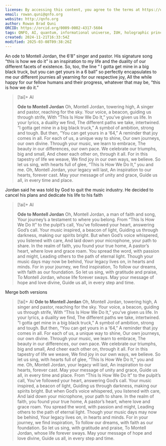 ```yaml
---
license: By accessing this content, you agree to the terms at https://qnfo.org/LICENSE
email: rowan.quni@qnfo.org
website: http://qnfo.org
author: Rowan Brad Quni
ORCID: https://orcid.org/0009-0002-4317-5604
tags: QNFO, AI, quantum, informational universe, IUH, holographic principle
created: 2024-11-21T16:33:54Z
modified: 2025-03-08T09:38:26Z
---
```


An ode to Montell Jordan, the 6‘8” singer and pastor. His signature song “this is how we do it” is an inspiration to my life and the duality of our different facets of existence. So, too, the line “ I gotta get mine in a big black truck, but you can get yours in a 6 ball” so perfectly encapsulates to me our different journies all yearning for our respective joy, All the while happy for our fellow humans and their progress, whatever that may be, “this is how we do it.”

> [!ai]+ AI
>
> **Ode to Montell Jordan**
> Oh, Montell Jordan, towering high,
> A singer and pastor, reaching for the sky.
> Your voice, a beacon, guiding us through strife,
> With “This Is How We Do It,” you’ve given us life.
> In your lyrics, a duality we find,
> The different paths we take, intertwined.
> “I gotta get mine in a big black truck,”
> A symbol of ambition, strong and tough.
> But then, “You can get yours in a ‘64,”
> A reminder that joy comes in all.
> For each of us, a unique way to shine,
> Our own journeys, our own divine.
> Through your music, we learn to embrace,
> The beauty in our differences, our own pace.
> We celebrate our triumphs, big and small,
> And cheer each other on, through it all.
> For in this tapestry of life we weave,
> We find joy in our own ways, we believe.
> So let us sing, with hearts full of glee,
> “This Is How We Do It,” you and me.
> Oh, Montell Jordan, your legacy will last,
> An inspiration to our hearts, forever cast.
> May your message of unity and grace,
> Guide us all, in every time and place.

Jordan said he was told by God to quit the music industry. He decided to cancel his plans and dedicate his life to his faith

> [!ai]+ AI
>
> **Ode to Montell Jordan**
> Oh, Montell Jordan, a man of faith and song,
> Your journey’s a testament to where you belong.
> From “This Is How We Do It” to the pulpit’s call,
> You’ve followed your heart, answering God’s call.
> Your music inspired, a beacon of light,
> Guiding us through darkness, making our spirits bright.
> But when God’s voice whispered, you listened with care,
> And laid down your microphone, your path to share.
> In the realm of faith, you found your true home,
> A pastor’s heart, where love and grace roam.
> You spread the word, with passion and might,
> Leading others to the path of eternal light.
> Though your music days may now be behind,
> Your legacy lives on, in hearts and minds.
> For in your journey, we find inspiration,
> To follow our dreams, with faith as our foundation.
> So let us sing, with gratitude and praise,
> To Montell Jordan, whose life forever sways.
> May your message of hope and love divine,
> Guide us all, in every step and time.

Merge both versions

> [!ai]+ AI
> **Ode to Montell Jordan**
> Oh, Montell Jordan, towering high,
> A singer and pastor, reaching for the sky.
> Your voice, a beacon, guiding us through strife,
> With “This Is How We Do It,” you’ve given us life.
> In your lyrics, a duality we find,
> The different paths we take, intertwined.
> “I gotta get mine in a big black truck,”
> A symbol of ambition, strong and tough.
> But then, “You can get yours in a ‘64,”
> A reminder that joy comes in all.
> For each of us, a unique way to shine,
> Our own journeys, our own divine.
> Through your music, we learn to embrace,
> The beauty in our differences, our own pace.
> We celebrate our triumphs, big and small,
> And cheer each other on, through it all.
> For in this tapestry of life we weave,
> We find joy in our own ways, we believe.
> So let us sing, with hearts full of glee,
> “This Is How We Do It,” you and me.
> Oh, Montell Jordan, your legacy will last,
> An inspiration to our hearts, forever cast.
> May your message of unity and grace,
> Guide us all, in every time and place.
> From “This Is How We Do It” to the pulpit’s call,
> You’ve followed your heart, answering God’s call.
> Your music inspired, a beacon of light,
> Guiding us through darkness, making our spirits bright.
> But when God’s voice whispered, you listened with care,
> And laid down your microphone, your path to share.
> In the realm of faith, you found your true home,
> A pastor’s heart, where love and grace roam.
> You spread the word, with passion and might,
> Leading others to the path of eternal light.
> Though your music days may now be behind,
> Your legacy lives on, in hearts and minds.
> For in your journey, we find inspiration,
> To follow our dreams, with faith as our foundation.
> So let us sing, with gratitude and praise,
> To Montell Jordan, whose life forever sways.
> May your message of hope and love divine,
> Guide us all, in every step and time.
